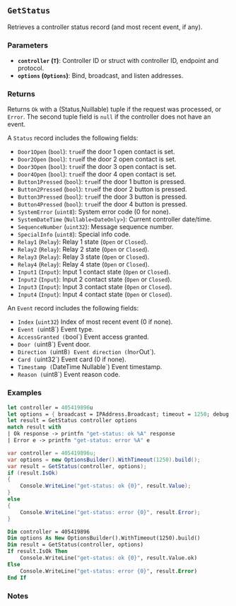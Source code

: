## **`GetStatus`**

Retrieves a controller status record (and most recent event, if any).

### Parameters
- **`controller` (`T`)**: Controller ID or struct with controller ID, endpoint and protocol.
- **`options` (`Options`)**: Bind, broadcast, and listen addresses.


### Returns
Returns `Ok` with a (Status,Nuillable<Event>) tuple if the request was processed, or `Error`. The second tuple field is 
`null` if the controller does not have an event.

A `Status` record includes the following fields:
- `Door1Open` (`bool`): `true`if the door 1 open contact is set.
- `Door2Open` (`bool`): `true`if the door 2 open contact is set.
- `Door3Open` (`bool`): `true`if the door 3 open contact is set.
- `Door4Open` (`bool`): `true`if the door 4 open contact is set.
- `Button1Pressed` (`bool`): `true`if the door 1 button is pressed.
- `Button2Pressed` (`bool`): `true`if the door 2 button is pressed.
- `Button3Pressed` (`bool`): `true`if the door 3 button is pressed.
- `Button4Pressed` (`bool`): `true`if the door 4 button is pressed.
- `SystemError` (`uint8`): System error code (0 for none).
- `SystemDateTime` (`Nullable<DateOnly>`): Current controller date/time.
- `SequenceNumber` (`uint32`): Message sequence number.
- `SpecialInfo` (`uint8`): Special info code.
- `Relay1` (`Relay`): Relay 1 state (`Open` or `Closed`).
- `Relay2` (`Relay`): Relay 2 state (`Open` or `Closed`).
- `Relay3` (`Relay`): Relay 3 state (`Open` or `Closed`).
- `Relay4` (`Relay`): Relay 4 state (`Open` or `Closed`).
- `Input1` (`Input`): Input 1 contact state (`Open` or `Closed`).
- `Input2` (`Input`): Input 2 contact state (`Open` or `Closed`).
- `Input3` (`Input`): Input 3 contact state (`Open` or `Closed`).
- `Input4` (`Input`): Input 4 contact state (`Open` or `Closed`).

An `Event` record includes the following fields:
- `Index` (`uint32`) Index of most recent event (0 if none).
- `Event (`uint8`) Event type.
- `AccessGranted (`bool`) Event access granted.
- `Door (`uint8`) Event door.
- `Direction (`uint8`) Event direction (`In` or `Out`).
- `Card (`uint32`) Event card (0 if none).
- `Timestamp (`DateTime Nullable`) Event timestamp.
- `Reason (`uint8`) Event reason code.


### Examples

```fsharp
let controller = 405419896u
let options = { broadcast = IPAddress.Broadcast; timeout = 1250; debug = true }
let result = GetStatus controller options
match result with
| Ok response -> printfn "get-status: ok %A" response
| Error e -> printfn "get-status: error %A" e
```

```csharp
var controller = 405419896u;
var options = new OptionsBuilder().WithTimeout(1250).build();
var result = GetStatus(controller, options);
if (result.IsOk)
{
    Console.WriteLine("get-status: ok {0}", result.Value);
}
else
{
    Console.WriteLine("get-status: error {0}", result.Error);
}
```

```vb
Dim controller = 405419896
Dim options As New OptionsBuilder().WithTimeout(1250).build()
Dim result = GetStatus(controller, options)
If result.IsOk Then
    Console.WriteLine("get-status: ok {0}", result.Value.ok)
Else
    Console.WriteLine("get-status: error {0}", result.Error)
End If
```

### Notes
